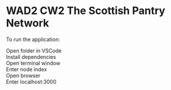 # WAD2 CW2 The Scottish Pantry Network 

To run the application:

Open folder in VSCode  
Install dependencies  
Open terminal window  
Enter node index  
Open browser  
Enter localhost:3000  
